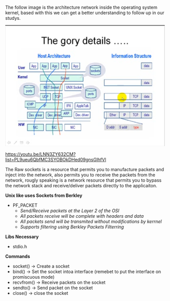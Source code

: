 
The follow image is the architecture network inside the operating system kernel, based with this 
we can get a better understanding to follow up in our studys.

![alt text](/images/architecture.png)

https://youtu.be/LNN3ZY632CM?list=PL9ueu6QbfMC3SYOBOkDHed09gnsGlhfVl



The Raw sockets is a resource that permits you to manufacture packets and inject into the 
network, also permits you to receive the packets from the network, rougly speaking is a network
resource that permits you to bypass the network stack and receive/deliver packets directly to 
the applicaiton.


**Unix like uses Sockets from Berkley**
- PF_PACKET
    - *Send/Receive packets at the Layer 2 of the OSI*
    - *All packets receive will be complete with headers and data*
    - *All packets send will be transmited without modifications by kerrnel*
    - *Supports filtering using Berkley Packets Filterring*
    


**Libs Necessary**
- stdio.h


**Commands**
- socket()     -> Create a socket
- bind()       -> Set the socket intoa interface (remebet to put the interface on promiscuous mode)
- recvfrom()   -> Receive packets on the socket
- sendto()     -> Send packet on the socket
- close()      -> close the socket

